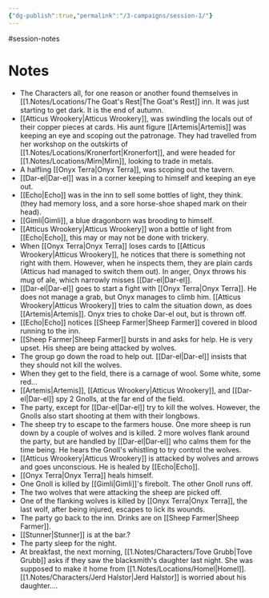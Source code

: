 ```yaml
---
{"dg-publish":true,"permalink":"/3-campaigns/session-1/"}
---
```


#session-notes
 
# Notes

- The Characters all, for one reason or another found themselves in [[1.Notes/Locations/The Goat's Rest\|The Goat's Rest]] inn. It was just starting to get dark. It is the end of autumn.
- [[Atticus Wrookery\|Atticus Wrookery]], was swindling the locals out of their copper pieces at cards. His aunt figure [[Artemis\|Artemis]] was keeping an eye and scoping out the patronage. They had travelled from her workshop on the outskirts of [[1.Notes/Locations/Kronerfort\|Kronerfort]], and were headed for [[1.Notes/Locations/Mirn\|Mirn]], looking to trade in metals.
- A halfling [[Onyx Terra\|Onyx Terra]], was scoping out the tavern.
- [[Dar-el\|Dar-el]] was in a corner keeping to himself and keeping an eye out.
- [[Echo\|Echo]] was in the inn to sell some bottles of light, they think. (they had memory loss, and a sore horse-shoe shaped mark on their head).
- [[Gimli\|Gimli]], a blue dragonborn was brooding to himself.
- [[Atticus Wrookery\|Atticus Wrookery]] won a bottle of light from [[Echo\|Echo]], this may or may not be done with trickery.
- When [[Onyx Terra\|Onyx Terra]] loses cards to [[Atticus Wrookery\|Atticus Wrookery]], he notices that there is something not right with them. However, when he inspects them, they are plain cards (Atticus had managed to switch them out). In anger, Onyx throws his mug of ale, which narrowly misses [[Dar-el\|Dar-el]].
- [[Dar-el\|Dar-el]] goes to start a fight with [[Onyx Terra\|Onyx Terra]]. He does not manage a grab, but Onyx manages to climb him. [[Atticus Wrookery\|Atticus Wrookery]] tries to calm the situation down, as does [[Artemis\|Artemis]]. Onyx tries to choke Dar-el out, but is thrown off. 
- [[Echo\|Echo]] notices [[Sheep Farmer\|Sheep Farmer]] covered in blood running to the inn.
- [[Sheep Farmer\|Sheep Farmer]] bursts in and asks for help. He is very upset. His sheep are being attacked by wolves.
- The group go down the road to help out. [[Dar-el\|Dar-el]] insists that they should not kill the wolves. 
- When they get to the field, there is a carnage of wool. Some white, some red...
- [[Artemis\|Artemis]], [[Atticus Wrookery\|Atticus Wrookery]], and [[Dar-el\|Dar-el]] spy 2 Gnolls, at the far end of the field.
- The party, except for [[Dar-el\|Dar-el]] try to kill the wolves. However, the Gnolls also start shooting at them with their longbows.
- The sheep try to escape to the farmers house. One more sheep is run down by a couple of wolves and is killed. 2 more wolves flank around the party, but are handled by [[Dar-el\|Dar-el]] who calms them for the time being. He hears the Gnoll's whistling to try control the wolves.
- [[Atticus Wrookery\|Atticus Wrookery]] is attacked by wolves and arrows and goes unconscious. He is healed by [[Echo\|Echo]]. 
- [[Onyx Terra\|Onyx Terra]] heals himself.
- One Gnoll is killed by [[Gimli\|Gimli]]'s firebolt. The other Gnoll runs off.
- The two wolves that were attacking the sheep are picked off. 
- One of the flanking wolves is killed by [[Onyx Terra\|Onyx Terra]], the last wolf, after being injured, escapes to lick its wounds.
- The party go back to the inn. Drinks are on [[Sheep Farmer\|Sheep Farmer]]. 
- [[Stunner\|Stunner]] is at the bar.?
- The party sleep for the night. 
- At breakfast, the next morning, [[1.Notes/Characters/Tove Grubb\|Tove Grubb]] asks if they saw the blacksmith's daughter last night. She was supposed to make it home from [[1.Notes/Locations/Homel\|Homel]]. [[1.Notes/Characters/Jerd Halstor\|Jerd Halstor]] is worried about his daughter....




